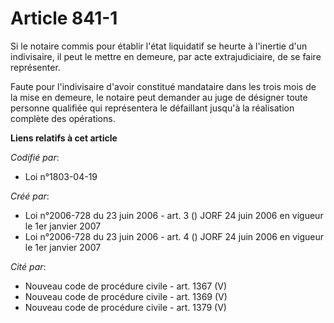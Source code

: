 # Article 841-1

Si le notaire commis pour établir l'état liquidatif se heurte à l'inertie d'un indivisaire, il peut le mettre en demeure, par
acte extrajudiciaire, de se faire représenter.

Faute pour l'indivisaire d'avoir constitué mandataire dans les trois mois de la mise en demeure, le notaire peut demander au
juge de désigner toute personne qualifiée qui représentera le défaillant jusqu'à la réalisation complète des opérations.

**Liens relatifs à cet article**

_Codifié par_:

  - Loi n°1803-04-19

_Créé par_:

  - Loi n°2006-728 du 23 juin 2006 - art. 3 () JORF 24 juin 2006 en vigueur le 1er janvier 2007
  - Loi n°2006-728 du 23 juin 2006 - art. 4 () JORF 24 juin 2006 en vigueur le 1er janvier 2007

_Cité par_:

  - Nouveau code de procédure civile - art. 1367 (V)
  - Nouveau code de procédure civile - art. 1369 (V)
  - Nouveau code de procédure civile - art. 1379 (V)
